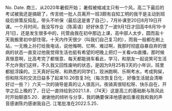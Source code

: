 No.
Date.
商三、从2020年暑假开始；
暑假被缩减主只有一个风，高二下最后的考试被我还是搞砸了，传言统一批人员离开一班3颇有自知工明的我干是主动到班级后排策反捣乱，带头不听保（最后这是害了自己），7月补课至20日8月19日开课。一个月时间，我没写作业（陈英语）好好休息了一波9月1日才回高中8月19-9月1日，还是发生很多中的，托管由我在初中那边上课，高中部人太步，圆而盐十天我搬里初中部住宿，十天内作天很少（叫我们自己复习的），而我一般都在刷上站，一无晚上孙打给我电话，说他悔啊、忆啊、难过啊，我那时彻底自暴自弃的很病的状态一直变过他我觉得生活也挺有希望的吧晚上把灯一关看vtb直播，那时候真惬意啊，比高考完了都惬意、每天都能骑车看此，学习，和朋友一起说笑可生活不允许我们这样，不久我又回性废响的状态，是因为9月25有3天的小年训，班里都挺浮躁的。三天真好玩呀、和熟悉的同学们，现洲跑啊、乐啊考水，考成狗屎，但和除泻的交流日益多了起来10.26恢复3化（每次恢复日化．好像生活就会清晰好过一些？）六天一次的骑导是真的让人很高兴。夜骑真很轻松呀、快乐自在，开学之后上晚的了，日记一直持绘到2021.1.8．（74天）这是高三的基础断与陈风此时开始聊直5.20．谢谢他的倾听与分享，我的确要保泽地感谢后重视我和我的声音感谢陈灼感谢我自己.
江笔批准在2022.5.25．
